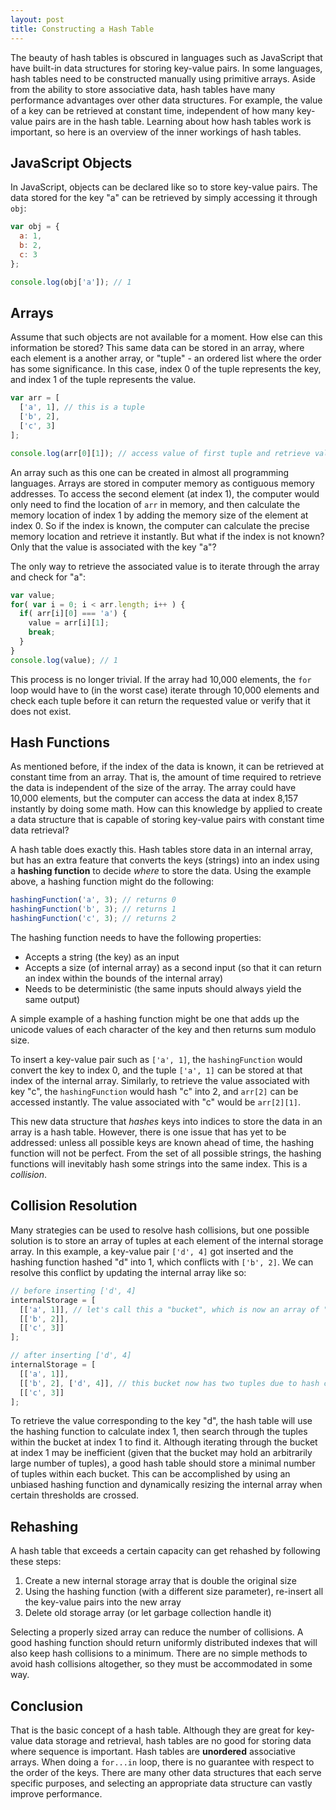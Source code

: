 ```yaml
---
layout: post
title: Constructing a Hash Table
---
```


<!-- links -->
[wiki]: https://en.wikipedia.org/wiki/Hash_table

<!-- post -->
The beauty of hash tables is obscured in languages such as JavaScript that have built-in data structures for storing key-value pairs. In some languages, hash tables need to be constructed manually using primitive arrays. Aside from the ability to store associative data, hash tables have many performance advantages over other data structures. For example, the value of a key can be retrieved at constant time, independent of how many key-value pairs are in the hash table. Learning about how hash tables work is important, so here is an overview of the inner workings of hash tables.

<!--excerpt-->

## JavaScript Objects ##

In JavaScript, objects can be declared like so to store key-value pairs. The data stored for the key "a" can be retrieved by simply accessing it through `obj`:

```javascript
var obj = {
  a: 1,
  b: 2,
  c: 3
};

console.log(obj['a']); // 1
```

## Arrays ##

Assume that such objects are not available for a moment. How else can this information be stored? This same data can be stored in an array, where each element is a another array, or "tuple" - an ordered list where the order has some significance. In this case, index 0 of the tuple represents the key, and index 1 of the tuple represents the value.

```javascript
var arr = [
  ['a', 1], // this is a tuple
  ['b', 2],
  ['c', 3]
];

console.log(arr[0][1]); // access value of first tuple and retrieve value 1
```

An array such as this one can be created in almost all programming languages. Arrays are stored in computer memory as contiguous memory addresses. To access the second element (at index 1), the computer would only need to find the location of `arr` in memory, and then calculate the memory location of index 1 by adding the memory size of the element at index 0. So if the index is known, the computer can calculate the precise memory location and retrieve it instantly. But what if the index is not known? Only that the value is associated with the key "a"?

The only way to retrieve the associated value is to iterate through the array and check for "a":

```javascript
var value;
for( var i = 0; i < arr.length; i++ ) {
  if( arr[i][0] === 'a') {
    value = arr[i][1];
    break;
  }
}
console.log(value); // 1
```

This process is no longer trivial. If the array had 10,000 elements, the `for` loop would have to (in the worst case) iterate through 10,000 elements and check each tuple before it can return the requested value or verify that it does not exist.

## Hash Functions ##

As mentioned before, if the index of the data is known, it can be retrieved at constant time from an array. That is, the amount of time required to retrieve the data is independent of the size of the array. The array could have 10,000 elements, but the computer can access the data at index 8,157 instantly by doing some math. How can this knowledge by applied to create a data structure that is capable of storing key-value pairs with constant time data retrieval?

A hash table does exactly this. Hash tables store data in an internal array, but has an extra feature that converts the keys (strings) into an index using a **hashing function** to decide _where_ to store the data. Using the example above, a hashing function might do the following:

```javascript
hashingFunction('a', 3); // returns 0
hashingFunction('b', 3); // returns 1
hashingFunction('c', 3); // returns 2
```

The hashing function needs to have the following properties:

- Accepts a string (the key) as an input
- Accepts a size (of internal array) as a second input (so that it can return an index within the bounds of the internal array)
- Needs to be deterministic (the same inputs should always yield the same output)

A simple example of a hashing function might be one that adds up the unicode values of each character of the key and then returns sum modulo size.

To insert a key-value pair such as `['a', 1]`, the `hashingFunction` would convert the key to index 0, and the tuple `['a', 1]` can be stored at that index of the internal array. Similarly, to retrieve the value associated with key "c", the `hashingFunction` would hash "c" into 2, and `arr[2]` can be accessed instantly. The value associated with "c" would be `arr[2][1]`.

This new data structure that _hashes_ keys into indices to store the data in an array is a hash table. However, there is one issue that has yet to be addressed: unless all possible keys are known ahead of time, the hashing function will not be perfect. From the set of all possible strings, the hashing functions will inevitably hash some strings into the same index. This is a _collision_.

## Collision Resolution ##

Many strategies can be used to resolve hash collisions, but one possible solution is to store an array of tuples at each element of the internal storage array. In this example, a key-value pair `['d', 4]` got inserted and the hashing function hashed "d" into 1, which conflicts with `['b', 2]`. We can resolve this conflict by updating the internal array like so:

```javascript
// before inserting ['d', 4]
internalStorage = [
  [['a', 1]], // let's call this a "bucket", which is now an array of "tuples"
  [['b', 2]],
  [['c', 3]]
];

// after inserting ['d', 4]
internalStorage = [
  [['a', 1]],
  [['b', 2], ['d', 4]], // this bucket now has two tuples due to hash conflict
  [['c', 3]]
];
```

To retrieve the value corresponding to the key "d", the hash table will use the hashing function to calculate index 1, then search through the tuples within the bucket at index 1 to find it. Although iterating through the bucket at index 1 may be inefficient (given that the bucket may hold an arbitrarily large number of tuples), a good hash table should store a minimal number of tuples within each bucket. This can be accomplished by using an unbiased hashing function and dynamically resizing the internal array when certain thresholds are crossed.

## Rehashing ##

A hash table that exceeds a certain capacity can get rehashed by following these steps:

1. Create a new internal storage array that is double the original size
2. Using the hashing function (with a different size parameter), re-insert all the key-value pairs into the new array
3. Delete old storage array (or let garbage collection handle it)

Selecting a properly sized array can reduce the number of collisions. A good hashing function should return uniformly distributed indexes that will also keep hash collisions to a minimum. There are no simple methods to avoid hash collisions altogether, so they must be accommodated in some way.

## Conclusion ##

That is the basic concept of a hash table. Although they are great for key-value data storage and retrieval, hash tables are no good for storing data where sequence is important. Hash tables are **unordered** associative arrays. When doing a `for...in` loop, there is no guarantee with respect to the order of the keys. There are many other data structures that each serve specific purposes, and selecting an appropriate data structure can vastly improve performance.

